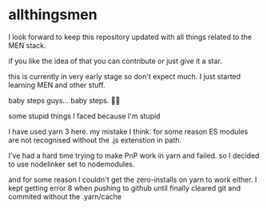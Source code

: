 # allthingsmen

I look forward to keep this repository updated with all things related to the MEN stack.

if you like the idea of that you can contribute or just give it a star.

this is currently in very early stage so don't expect much. I just started learning MEN and other stuff.

baby steps guys... baby steps. ✌🏽

some stupid things I faced because I'm stupid

I have used yarn 3 here. my mistake I think.
for some reason ES modules are not recognised without the .js extenstion in path.

I've had a hard time trying to make PnP work in yarn and failed.
so I decided to use nodelinker set to nodemodules.

and for some reason I couldn't get the zero-installs on yarn to work either.
I kept getting error 8 when pushing to github until finally cleared git and commited without the .yarn/cache
